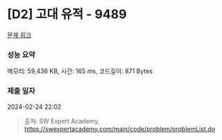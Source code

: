# [D2] 고대 유적 - 9489 

[문제 링크](https://swexpertacademy.com/main/code/problem/problemDetail.do?contestProbId=AXAd8-d6MRoDFARP) 

### 성능 요약

메모리: 59,436 KB, 시간: 165 ms, 코드길이: 871 Bytes

### 제출 일자

2024-02-24 22:02



> 출처: SW Expert Academy, https://swexpertacademy.com/main/code/problem/problemList.do